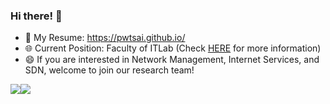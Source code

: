 ### Hi there! 👋

 - 👼 My Resume: https://pwtsai.github.io/
 - 🌐 Current Position: Faculty of ITLab (Check [HERE](http://lab.itlab.cc) for more information)
 - 😄 If you are interested in Network Management, Internet Services, and SDN, welcome to join our research team!

<a href="https://github.com/anuraghazra/github-readme-stats">
  <img style="max-width: 40%;" src="https://github-readme-stats.vercel.app/api?username=pwtsai&show_icons=true"><img style="max-width: 40%;" src="https://github-readme-stats.vercel.app/api/top-langs/?username=pwtsai&layout=compact">
</a>
